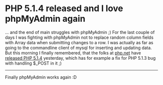 # PHP 5.1.4 released and I love phpMyAdmin again

... and the end of main struggles with phpMyAdmin ;) For the last couple of days I was fighting with phpMyAdmin not to replace random column fields with Array data when submitting changes to a row. I was actually as far as going to the commandline client of mysql for inserting and updating data. But this morning I finally remembered, that the folks at [php.net](http://www.php.net) have [released PHP 5.1.4](http://www.php.net/release_5_1_4.php) yesterday, which has for example a fix for PHP 5.1.3 bug with handling $_POST in it ;)

-------------------------------



Finally phpMyAdmin works again :D